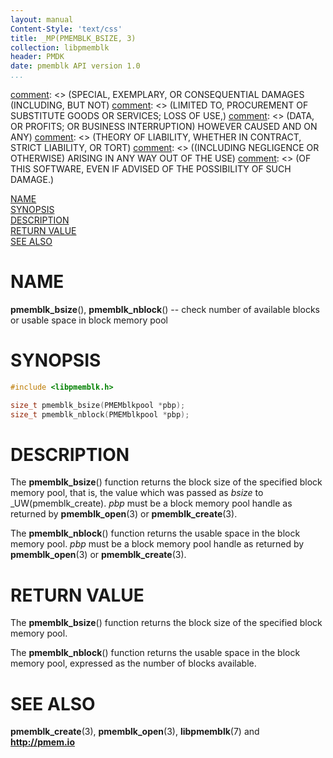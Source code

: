 ```yaml
---
layout: manual
Content-Style: 'text/css'
title: _MP(PMEMBLK_BSIZE, 3)
collection: libpmemblk
header: PMDK
date: pmemblk API version 1.0
...
```


[comment]: <> (Copyright 2017, Intel Corporation)

[comment]: <> (Redistribution and use in source and binary forms, with or without)
[comment]: <> (modification, are permitted provided that the following conditions)
[comment]: <> (are met:)
[comment]: <> (    * Redistributions of source code must retain the above copyright)
[comment]: <> (      notice, this list of conditions and the following disclaimer.)
[comment]: <> (    * Redistributions in binary form must reproduce the above copyright)
[comment]: <> (      notice, this list of conditions and the following disclaimer in)
[comment]: <> (      the documentation and/or other materials provided with the)
[comment]: <> (      distribution.)
[comment]: <> (    * Neither the name of the copyright holder nor the names of its)
[comment]: <> (      contributors may be used to endorse or promote products derived)
[comment]: <> (      from this software without specific prior written permission.)

[comment]: <> (THIS SOFTWARE IS PROVIDED BY THE COPYRIGHT HOLDERS AND CONTRIBUTORS)
[comment]: <> ("AS IS" AND ANY EXPRESS OR IMPLIED WARRANTIES, INCLUDING, BUT NOT)
[comment]: <> (LIMITED TO, THE IMPLIED WARRANTIES OF MERCHANTABILITY AND FITNESS FOR)
[comment]: <> (A PARTICULAR PURPOSE ARE DISCLAIMED. IN NO EVENT SHALL THE COPYRIGHT)
[comment]: <> (OWNER OR CONTRIBUTORS BE LIABLE FOR ANY DIRECT, INDIRECT, INCIDENTAL,)
[comment]: <> (SPECIAL, EXEMPLARY, OR CONSEQUENTIAL DAMAGES (INCLUDING, BUT NOT)
[comment]: <> (LIMITED TO, PROCUREMENT OF SUBSTITUTE GOODS OR SERVICES; LOSS OF USE,)
[comment]: <> (DATA, OR PROFITS; OR BUSINESS INTERRUPTION) HOWEVER CAUSED AND ON ANY)
[comment]: <> (THEORY OF LIABILITY, WHETHER IN CONTRACT, STRICT LIABILITY, OR TORT)
[comment]: <> ((INCLUDING NEGLIGENCE OR OTHERWISE) ARISING IN ANY WAY OUT OF THE USE)
[comment]: <> (OF THIS SOFTWARE, EVEN IF ADVISED OF THE POSSIBILITY OF SUCH DAMAGE.)

[comment]: <> (pmemblk_bsize.3 -- man page for functions that check number of available blocks or usable space in block memory pool)

[NAME](#name)<br />
[SYNOPSIS](#synopsis)<br />
[DESCRIPTION](#description)<br />
[RETURN VALUE](#return-value)<br />
[SEE ALSO](#see-also)<br />


# NAME #

**pmemblk_bsize**(), **pmemblk_nblock**() -- check number of available blocks or
usable space in block memory pool


# SYNOPSIS #

```c
#include <libpmemblk.h>

size_t pmemblk_bsize(PMEMblkpool *pbp);
size_t pmemblk_nblock(PMEMblkpool *pbp);
```


# DESCRIPTION #

The **pmemblk_bsize**() function returns the block size of the specified
block memory pool, that is, the value which was passed as *bsize* to
_UW(pmemblk_create). *pbp* must be a block memory pool handle as returned by
**pmemblk_open**(3) or **pmemblk_create**(3).

The **pmemblk_nblock**() function returns the usable space in the block memory
pool. *pbp* must be a block memory pool handle as returned by
**pmemblk_open**(3) or **pmemblk_create**(3).


# RETURN VALUE #

The **pmemblk_bsize**() function returns the block size of the specified block
memory pool.

The **pmemblk_nblock**() function returns the usable space in the block memory
pool, expressed as the number of blocks available.


# SEE ALSO #

**pmemblk_create**(3), **pmemblk_open**(3),
**libpmemblk**(7) and **<http://pmem.io>**
